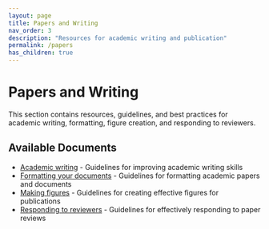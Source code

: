 ```yaml
---
layout: page
title: Papers and Writing
nav_order: 3
description: "Resources for academic writing and publication"
permalink: /papers
has_children: true
---
```


# Papers and Writing

This section contains resources, guidelines, and best practices for academic writing, formatting, figure creation, and responding to reviewers.

## Available Documents

* [Academic writing](/papers/improving-your-writing) - Guidelines for improving academic writing skills
* [Formatting your documents](/papers/formatting) - Guidelines for formatting academic papers and documents
* [Making figures](/papers/figures) - Guidelines for creating effective figures for publications
* [Responding to reviewers](/papers/responding-to-reviewers) - Guidelines for effectively responding to paper reviews 